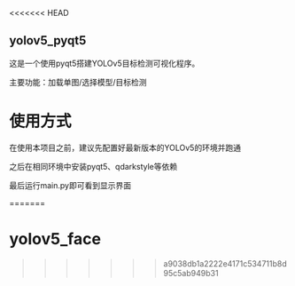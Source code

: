 <<<<<<< HEAD
## yolov5_pyqt5

这是一个使用pyqt5搭建YOLOv5目标检测可视化程序。

主要功能：加载单图/选择模型/目标检测



# 使用方式
在使用本项目之前，建议先配置好最新版本的YOLOv5的环境并跑通

之后在相同环境中安装pyqt5、qdarkstyle等依赖

最后运行main.py即可看到显示界面
 

=======
# yolov5_face
>>>>>>> a9038db1a2222e4171c534711b8d95c5ab949b31
